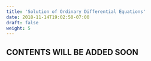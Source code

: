 ```yaml
---
title: 'Solution of Ordinary Differential Equations'
date: 2018-11-14T19:02:50-07:00
draft: false
weight: 5
---
```

## CONTENTS WILL BE ADDED SOON

